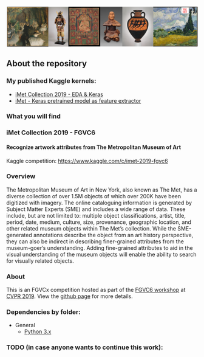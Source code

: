 ![](https://github.com/dimitreOliveira/iMet-Collection-2019-FGVC6/blob/master/Assets/banner.png)

## About the repository

### My published Kaggle kernels:
- [iMet Collection 2019 - EDA & Keras](https://www.kaggle.com/dimitreoliveira/imet-collection-2019-eda-keras)
- [iMet - Keras pretrained model as feature extractor](https://www.kaggle.com/dimitreoliveira/imet-keras-pretrained-model-as-feature-extractor)

### What you will find

### iMet Collection 2019 - FGVC6
#### Recognize artwork attributes from The Metropolitan Museum of Art

Kaggle competition: https://www.kaggle.com/c/imet-2019-fgvc6

### Overview

The Metropolitan Museum of Art in New York, also known as The Met, has a diverse collection of over 1.5M objects of which over 200K have been digitized with imagery. The online cataloguing information is generated by Subject Matter Experts (SME) and includes a wide range of data. These include, but are not limited to: multiple object classifications, artist, title, period, date, medium, culture, size, provenance, geographic location, and other related museum objects within The Met’s collection. While the SME-generated annotations describe the object from an art history perspective, they can also be indirect in describing finer-grained attributes from the museum-goer’s understanding. Adding fine-grained attributes to aid in the visual understanding of the museum objects will enable the ability to search for visually related objects.


### About
This is an FGVCx competition hosted as part of the [FGVC6 workshop](https://sites.google.com/view/fgvc6/home) at [CVPR 2019](http://cvpr2019.thecvf.com/). View the [github page](https://github.com/visipedia/imet-fgvcx) for more details.

### Dependencies by folder:
- General
  - [Python 3.x](https://www.python.org/)
    
### TODO (in case anyone wants to continue this work):
